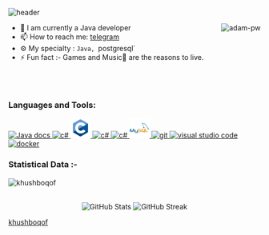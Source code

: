 ![header](https://capsule-render.vercel.app/api?type=waving&height=220&text=Anvarjon%20Nosirov%20&desc=Java%20BECKEND%20DEVELOPER🙂&animation=fadeIn&fontSize=20&fontAlign=74&fontAlignY=38&descAlign=77&color=d0b0ff)

<p><img align="right" src="https://github.com/Adam-pw/Adam-pw/blob/main/animation_500_kxa883sd.gif" alt="adam-pw" /></p>

- 🌱 I am currently a Java developer
- 📫 How to reach me: [telegram](https://t.me/Programis_2002)
- ⚙️ My specialty : `Java, `postgresql`
- ⚡ Fun fact :- Games and Music🎵 are the reasons to live.
<br>

<br>
<h3 align="left">Languages and Tools:</h3>
<p align="left"> <a href="https://dotnet.microsoft.com/en-us//" target="_blank" rel="noreferrer"> <img
      src="https://user-images.githubusercontent.com/101628018/207971979-72a02628-fe09-4a6f-95c6-a4e17cb382db.png"
      alt="Java docs" width="40" height="40" /> </a> </a> <a href="https://www.java.com/ru/" target="_blank" rel="noreferrer">
  <a href="https://learn.microsoft.com/en-us/dotnet/csharp/" target="_blank" rel="noreferrer">
    <img src="https://user-images.githubusercontent.com/101628018/207972245-b6bca2de-99e3-4c8b-b676-ec282aa7532d.png"
      alt="c#" width="40" height="40" /> </a> <a href="https://learn.microsoft.com/en-us/dotnet/csharp/" target="_blank"
  <a href="https://www.learn-c.org/" target="_blank" rel="noreferrer">
    <img src="https://raw.githubusercontent.com/github/explore/f3e22f0dca2be955676bc70d6214b95b13354ee8/topics/c/c.png"
      alt="c#" width="40" height="40" /> </a> <a href="https://www.learn-c.org/" target="_blank"
  <a href="https://www.codecademy.com/learn/learn-c-plus-plus" target="_blank" rel="noreferrer">
    <img src="https://upload.wikimedia.org/wikipedia/commons/thumb/1/18/ISO_C%2B%2B_Logo.svg/1200px-ISO_C%2B%2B_Logo.svg.png"
      alt="c#" width="40" height="40" /> </a> <a href="https://www.codecademy.com/learn/learn-c-plus-plus" target="_blank"
  <a href="https://www.python.org/" target="_blank" rel="noreferrer">
    <img src="https://upload.wikimedia.org/wikipedia/commons/thumb/c/c3/Python-logo-notext.svg/800px-Python-logo-notext.svg.png"
      alt="c#" width="40" height="40" /> </a> <a href="https://www.python.org/" target="_blank"
  </a> <a href="https://www.mysql.com/" target="_blank" rel="noreferrer"> <img
      src="https://raw.githubusercontent.com/devicons/devicon/master/icons/mysql/mysql-original-wordmark.svg"
      alt="mysql" width="40" height="40" /> </a> </a> <a href="https://git-scm.com/" target="_blank" rel="noreferrer"> <img
      src="https://upload.wikimedia.org/wikipedia/commons/e/e0/Git-logo.svg"
      alt="git" width="40" height="40" /> </a> <a href="https://code.visualstudio.com/" target="_blank" rel="noreferrer">
    <img
      src="https://upload.wikimedia.org/wikipedia/commons/9/9a/Visual_Studio_Code_1.35_icon.svg"
      alt="visual studio code" width="40" height="40" /> </a> <a href="https://www.docker.com/" target="_blank"
    rel="noreferrer"> <img
      src="https://cdn.cdnlogo.com/logos/d/41/docker.svg" alt="docker"
      width="40" height="40" /> </a> </p>
<h3>Statistical Data :-</h3>
<p><img align="center"
    src="https://github-readme-stats.vercel.app/api/top-langs?username=khushboqof&show_icons=true&locale=en&bg_color=0d1117&text_color=ffffff&layout=compact"
    alt="khushboqof" 
    bg_color=#808080/></p>
<br>


<div align="center">
    <!-- https://github.com/anuraghazra/github-readme-stats -->
    <img alt="GitHub Stats" width="49%" src="https://github-readme-stats.vercel.app/api?username=khushboqof&theme=algolia&hide_border=true&count_private=true&show_icons=true">
    <!-- https://github.com/DenverCoder1/github-readme-streak-stats -->
    <img alt="GitHub Streak" width="49%" src="https://github-readme-streak-stats.herokuapp.com/?user=khushboqof&theme=algolia&hide_border=true">

</div>

[khushboqof](https://github.com/khushboqof)
